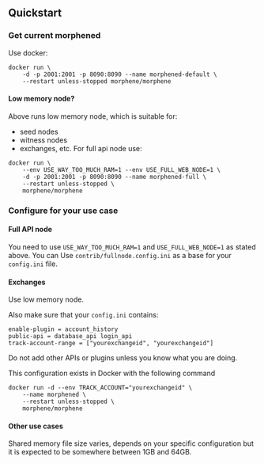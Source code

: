 Quickstart
----------

### Get current morphened
Use docker:
```
docker run \
    -d -p 2001:2001 -p 8090:8090 --name morphened-default \
    --restart unless-stopped morphene/morphene
```
#### Low memory node?
Above runs low memory node, which is suitable for:
- seed nodes
- witness nodes
- exchanges, etc.
For full api node use:

```
docker run \
    --env USE_WAY_TOO_MUCH_RAM=1 --env USE_FULL_WEB_NODE=1 \
    -d -p 2001:2001 -p 8090:8090 --name morphened-full \
    --restart unless-stopped \
    morphene/morphene
```
### Configure for your use case
#### Full API node
You need to use `USE_WAY_TOO_MUCH_RAM=1` and `USE_FULL_WEB_NODE=1` as stated above.
You can Use `contrib/fullnode.config.ini` as a base for your `config.ini` file.

#### Exchanges
Use low memory node.

Also make sure that your `config.ini` contains:
```
enable-plugin = account_history
public-api = database_api login_api
track-account-range = ["yourexchangeid", "yourexchangeid"]
```
Do not add other APIs or plugins unless you know what you are doing.

This configuration exists in Docker with the following command

```
docker run -d --env TRACK_ACCOUNT="yourexchangeid" \
    --name morphened \
    --restart unless-stopped \
    morphene/morphene
```

#### Other use cases
Shared memory file size varies, depends on your specific configuration but it is expected to be somewhere between 1GB and 64GB.
